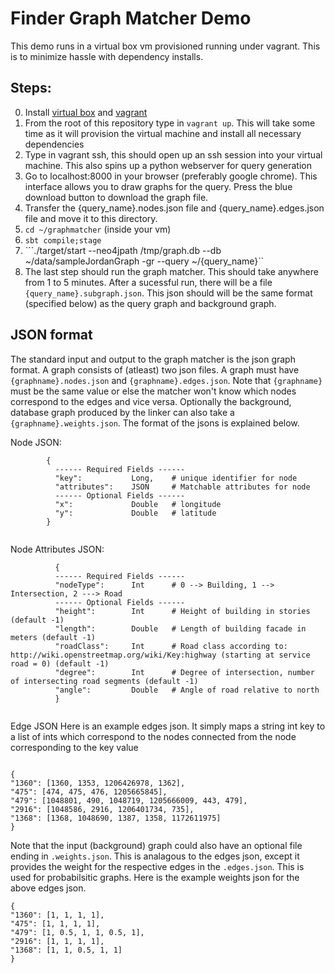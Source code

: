 Finder Graph Matcher Demo
===========================

This demo runs in a virtual box vm provisioned running under vagrant. This is to minimize hassle with dependency installs.

Steps:
---------------
0. Install [virtual box](https://www.virtualbox.org/wiki/Downloads) and [vagrant](https://www.vagrantup.com/downloads.html)
1. From the root of this repository type in ```vagrant up```. This will take some time as it will provision the virtual machine 
and install all necessary dependencies
2. Type in vagrant ssh, this should open up an ssh session into your virtual machine. This also spins up a python webserver for query generation
3. Go to localhost:8000 in your browser (preferably google chrome). This interface allows you to draw
   graphs for the query. Press the blue download button to download the graph file.
4. Transfer the {query_name}.nodes.json file and {query_name}.edges.json file and move it to this directory.
5. ```cd ~/graphmatcher``` (inside your vm)
6. ``sbt compile;stage``
7. ```./target/start --neo4jpath /tmp/graph.db --db ~/data/sampleJordanGraph -gr --query ~/{query_name}``
8. The last step should run the graph matcher. This should take anywhere from 1 to 5 minutes. After a sucessful run, there will be a file
```{query_name}.subgraph.json```. This json should will be the same format (specified below) as the query graph and background graph.


JSON format
-------------
The standard input and output to the graph matcher is the json graph format. A graph consists of (atleast) two json files. A graph must have ```{graphname}.nodes.json``` and ```{graphname}.edges.json```. Note that ```{graphname}``` must be the same value or else the matcher won't know which nodes correspond to the edges and vice versa. Optionally the background, database graph produced by the linker can also take a ```{graphname}.weights.json```. The format of the jsons is explained below.


 Node JSON:
  ```
          {
            ------ Required Fields ------
            "key":           Long,    # unique identifier for node
            "attributes":    JSON     # Matchable attributes for node
            ------ Optional Fields ------
            "x":             Double   # longitude 
            "y":             Double   # latitude 
          }
          
  ```
  Node Attributes JSON:
  ```
            {
            ------ Required Fields ------
            "nodeType":      Int      # 0 --> Building, 1 --> Intersection, 2 ---> Road
            ------ Optional Fields ------
            "height":        Int      # Height of building in stories (default -1)
            "length":        Double   # Length of building facade in meters (default -1)
            "roadClass":     Int      # Road class according to: http://wiki.openstreetmap.org/wiki/Key:highway (starting at service road = 0) (default -1)
            "degree":        Int      # Degree of intersection, number of intersecting road segments (default -1)
            "angle":         Double   # Angle of road relative to north
            }
          
  ```
  Edge JSON
  Here is an example edges json. It simply maps a string int key to a list of ints which correspond to the nodes connected from the node corresponding to the key value
  ```
  
  {
  "1360": [1360, 1353, 1206426978, 1362], 
  "475": [474, 475, 476, 1205665845], 
  "479": [1048801, 490, 1048719, 1205666009, 443, 479], 
  "2916": [1048586, 2916, 1206401734, 735], 
  "1368": [1368, 1048690, 1387, 1358, 1172611975]
  }
  
  ```
  Note that the input (background) graph could also have an optional file ending in ```.weights.json```. This is analagous to the edges json, except it provides the weight for the respective edges in the ```.edges.json```. This is used for probabilsitic graphs. Here is the example weights json for the above edges json.
  
   ```
  {
  "1360": [1, 1, 1, 1], 
  "475": [1, 1, 1, 1], 
  "479": [1, 0.5, 1, 1, 0.5, 1], 
  "2916": [1, 1, 1, 1], 
  "1368": [1, 1, 0.5, 1, 1]
  }
  ```
  

